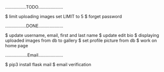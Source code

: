 
.................TODO....................

$ limit uploading images set LIMIT to 5
$ forget password

.................DONE....................

$ update username, email, first and last name
$ update edit bio
$ displaying uploaded images from db to gallery
$ set profile picture from db
$ work on home page

..................Email....................

$ pip3 install flask mail
$ email verification